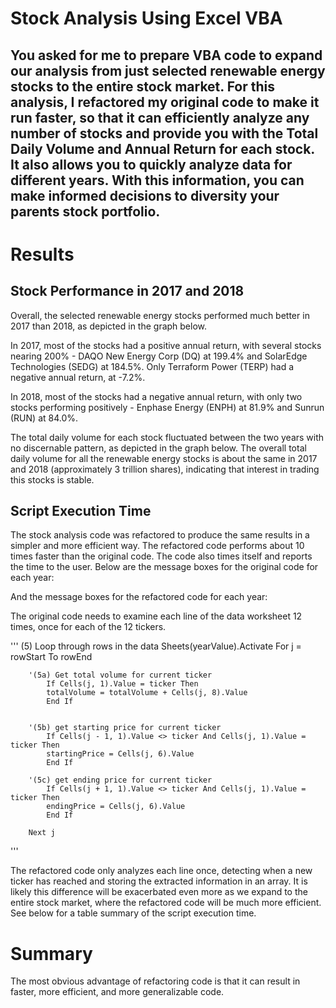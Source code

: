 # Stock Analysis Using Excel VBA

## You asked for me to prepare VBA code to expand our analysis from just selected renewable energy stocks to the entire stock market. For this analysis, I refactored my original code to make it run faster, so that it can efficiently analyze any number of stocks and provide you with the Total Daily Volume and Annual Return for each stock. It also allows you to quickly analyze data for different years. With this information, you can make informed decisions to diversity your parents stock portfolio. 


# Results 

## Stock Performance in 2017 and 2018

Overall, the selected renewable energy stocks performed much better in 2017 than 2018, as depicted in the graph below.

In 2017, most of the stocks had a positive annual return, with several stocks nearing 200% - DAQO New Energy Corp (DQ) at 199.4% and SolarEdge Technologies (SEDG) at 184.5%. Only Terraform Power (TERP) had a negative annual return, at -7.2%. 

In 2018, most of the stocks had a negative annual return, with only two stocks performing positively - Enphase Energy (ENPH) at 81.9% and Sunrun (RUN) at 84.0%.


The total daily volume for each stock fluctuated between the two years with no discernable pattern, as depicted in the graph below. The overall total daily volume for all the renewable energy stocks is about the same in 2017 and 2018 (approximately 3 trillion shares), indicating that interest in trading this stocks is stable.

## Script Execution Time

The stock analysis code was refactored to produce the same results in a simpler and more efficient way. The refactored code performs about 10 times faster than the original code. The code also times itself and reports the time to the user. Below are the message boxes for the original code for each year: 

And the message boxes for the refactored code for each year:

The original code needs to examine each line of the data worksheet 12 times, once for each of the 12 tickers.

'''
(5) Loop through rows in the data
    Sheets(yearValue).Activate
        For j = rowStart To rowEnd
        
        '(5a) Get total volume for current ticker
            If Cells(j, 1).Value = ticker Then
            totalVolume = totalVolume + Cells(j, 8).Value
            End If
        
    
        '(5b) get starting price for current ticker
            If Cells(j - 1, 1).Value <> ticker And Cells(j, 1).Value = ticker Then
            startingPrice = Cells(j, 6).Value
            End If
            
        '(5c) get ending price for current ticker
            If Cells(j + 1, 1).Value <> ticker And Cells(j, 1).Value = ticker Then
            endingPrice = Cells(j, 6).Value
            End If
            
        Next j
'''

The refactored code only analyzes each line once, detecting when a new ticker has reached and storing the extracted information in an array. It is likely this difference will be exacerbated even more as we expand to the entire stock market, where the refactored code will be much more efficient. See below for a table summary of the script execution time. 

# Summary

The most obvious advantage of refactoring code is that it can result in faster, more efficient, and more generalizable code. 
